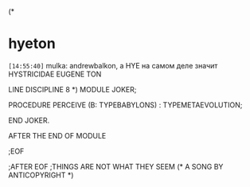 (*
# hyeton

‎`[14:55:40]` ‎mulka‎: andrewbalkon, а HYE на самом деле значит HYSTRICIDAE EUGENE TON



LINE DISCIPLINE 8 *) MODULE JOKER;

PROCEDURE PERCEIVE (B: TYPEBABYLONS) : TYPEMETAEVOLUTION;

END JOKER.

AFTER THE END OF MODULE

;EOF

;AFTER EOF
;THINGS ARE NOT WHAT THEY SEEM (* A SONG BY ANTICOPYRIGHT *)
